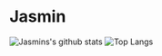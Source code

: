 
# Jasmin
![Jasmins's github stats](https://github-readme-stats.vercel.app/api?username=jasmingacic&count_private=true&show_icons=true&hide_title=true&hide=stars)
![Top Langs](https://github-readme-stats.vercel.app/api/top-langs/?username=jasmingacic&layout=compact)


